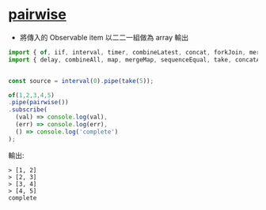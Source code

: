 # [pairwise](https://rxjs.dev/api/operators/pairwise)

- 將傳入的 Observable item 以二二一組做為 array 輸出

```js
import { of, iif, interval, timer, combineLatest, concat, forkJoin, merge } from 'rxjs';
import { delay, combineAll, map, mergeMap, sequenceEqual, take, concatAll, startWith, endWith, concatMap, mergeAll, pairwise } from 'rxjs/operators';


const source = interval(0).pipe(take(5));

of(1,2,3,4,5)
.pipe(pairwise())
.subscribe(
  (val) => console.log(val),
  (err) => console.log(err),
  () => console.log('complete')
);
```

輸出:

```
> [1, 2]
> [2, 3]
> [3, 4]
> [4, 5]
complete
```
